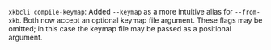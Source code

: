`xkbcli compile-keymap`: Added `--keymap` as a more intuitive alias for `--from-xkb`.
Both now accept an optional keymap file argument. These flags may be omitted; in this
case the keymap file may be passed as a positional argument.
